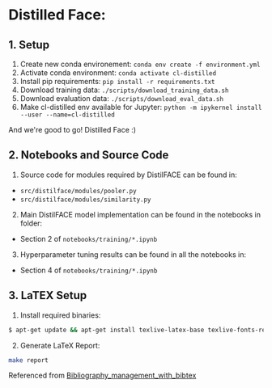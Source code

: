 # Distilled Face: 

## 1. Setup

1. Create new conda environement: `conda env create -f environment.yml`
2. Activate conda environment: `conda activate cl-distilled`
3. Install pip requirements: `pip install -r requirements.txt`
4. Download training data: `./scripts/download_training_data.sh`
5. Download evaluation data: `./scripts/download_eval_data.sh`
6. Make cl-distilled env available for Jupyter: `python -m ipykernel install --user --name=cl-distilled`

And we're good to go! Distilled Face :)


## 2. Notebooks and Source Code

1. Source code for modules required by DistilFACE can be found in:

- `src/distilface/modules/pooler.py`
- `src/distilface/modules/similarity.py`

2. Main DistilFACE model implementation can be found in the notebooks in folder:

- Section 2 of `notebooks/training/*.ipynb`

3. Hyperparameter tuning results can be found in all the notebooks in:

- Section 4 of `notebooks/training/*.ipynb`


## 3. LaTEX Setup

1. Install required binaries:

```bash
$ apt-get update && apt-get install texlive-latex-base texlive-fonts-recommended texlive-fonts-extra texlive-bibtex-extra
```

2. Generate LaTeX Report:

```bash
make report
```

Referenced from [Bibliography_management_with_bibtex](https://www.overleaf.com/learn/latex/Bibliography_management_with_bibtex)

